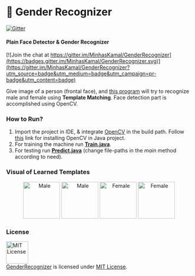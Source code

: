 # :couple: Gender Recognizer 

[![Gitter](https://badges.gitter.im/MinhasKamal/GenderRecognizer.svg)](https://gitter.im/MinhasKamal/GenderRecognizer?utm_source=badge&utm_medium=badge&utm_campaign=pr-badge&utm_content=body_badge)

#### Plain Face Detector & Gender Recognizer

[![Join the chat at https://gitter.im/MinhasKamal/GenderRecognizer](https://badges.gitter.im/MinhasKamal/GenderRecognizer.svg)](https://gitter.im/MinhasKamal/GenderRecognizer?utm_source=badge&utm_medium=badge&utm_campaign=pr-badge&utm_content=badge)

Give image of a person (frontal face), and [this program](http://minhaskamal.github.io/GenderRecognizer) will try to recognize male and female using **Template Matching**. Face detection part is accomplished using OpenCV.

### How to Run?
1. Import the project in IDE, & integrate [OpenCV](http://opencv.org) in the build path. Follow [this](http://docs.opencv.org/2.4/doc/tutorials/introduction/java_eclipse/java_eclipse.html) link for installing OpenCV in Java project.
2. For training the machine run [**Train.java**](https://github.com/MinhasKamal/GenderRecognizer/blob/master/src/com/minhaskamal/genderRecognizer/Train.java).
3. For testing run [**Predict.java**](https://github.com/MinhasKamal/GenderRecognizer/blob/master/src/com/minhaskamal/genderRecognizer/Predict.java) (change file-paths in the *main* method according to need).

### Visual of Learned Templates
  <div align="center">
  <img src="https://cloud.githubusercontent.com/assets/5456665/13002798/83f965a0-d19b-11e5-867a-26abfc4f08d8.png" height="100" width=auto title="Male">
  <img src="https://cloud.githubusercontent.com/assets/5456665/13002976/e8dc9a04-d19c-11e5-979a-363db5f6b1a4.jpg" height="100" width=auto title="Male">
  <img src="https://cloud.githubusercontent.com/assets/5456665/13002797/83f8a84a-d19b-11e5-93e7-95fe759b5faa.png" height="100" width=auto title="Female">
  <img src="https://cloud.githubusercontent.com/assets/5456665/13002977/e8df20f8-d19c-11e5-81ac-ce5b1c96dcf8.jpg" height="100" width=auto title="Female">
  </div>

### License
<a rel="license" href="https://opensource.org/licenses/MIT"><img alt="MIT License" src="https://cloud.githubusercontent.com/assets/5456665/18950087/fbe0681a-865f-11e6-9552-e59d038d5913.png" width="60em" height=auto/></a><br/><a href="https://github.com/MinhasKamal/DownGit">GenderRecognizer</a> is licensed under <a rel="license" href="https://opensource.org/licenses/MIT">MIT License</a>.
